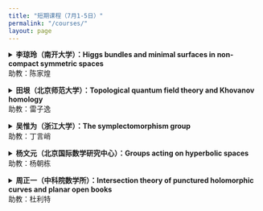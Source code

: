 ```yaml
---
title: "短期课程（7月1-5日）"
permalink: "/courses/"
layout: page
---
```




<p>
<details>
<summary><b>李琼玲（南开大学）：Higgs bundles and minimal surfaces in non-compact symmetric spaces</b>
<br>
  助教：陈家煌
</summary>
课程摘要：待定
</details>
</p> 

<p>
  <details>
<summary><b>田垠（北京师范大学）：Topological quantum field theory and Khovanov homology</b>
<br>
  助教：雷子逸</summary>
课程摘要：<br>
    Lecture 1. Jones and quantum group<br>
   Lecture 2. Topological quantum field theory and Khovanov homology (Kh)<br>
   Lecture 3. Categorified quantum group<br>
   Lecture 4. Application of Kh, symplectic Kh.
</details>
</p> 

<p>
<details>
<summary><b>吴惟为（浙江大学）：The symplectomorphism group</b>
<br>
  助教：丁言峭
</summary>
课程摘要：待定
</details>
</p>

<p>
<details>
<summary><b>杨文元（北京国际数学研究中心）：Groups acting on hyperbolic spaces</b>
<br>
  助教：杨朝栋
</summary>
课程摘要：通过双曲空间上等距群作用来研究离散群的几何和代数性质是几何群论中一个重要研究方向。本课程将首先介绍Gromov双曲空间的基本概念和理论，然后研究这类空间上的几何作用即双曲群，以及几何有限作用即相对双曲群这两大类负曲率群。这两类群的代表例子分别是负截面曲率的闭黎曼流形和体积有限黎曼流形的基本群。最后，我们将介绍更广的一类双曲空间上群作用称为无柱双曲群，这类群研究的驱动例子是曲面映射类群和自由群的外自同构群。熟悉经典2维和3维双曲几何将会对本课程内容理解更有助益。<br>
第一次课：Gromov双曲空间基本理论<br>
第二次课：Milnor-Svarc引理和双曲群<br>
第三次课：相对双曲群及例子<br>
第四次课：无柱双曲群概念及前沿介绍
</details>
</p> 

<p>
<details>
<summary><b>周正一（中科院数学所）：Intersection theory of punctured holomorphic curves and planar open books</b>
<br>
  助教：杜利特
</summary>
课程摘要：Using Wendl's theorem on planar open book as an example, we will introduce Siefring’s intersection theory for punctured holomorphic curves.
<br>
  Lecture 1: Open books, symplectic Lefschetz fibrations, Wendl’s theorem on planar open books and its applications in symplectic fillings.
<br>
   Lecture 2-3: Siefring’s intersection theory for punctured holomorphic curves.<br>
   Lecture 4: Proof of Wendl’s theorem.
</details>
</p> 
